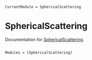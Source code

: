 ```@meta
CurrentModule = SphericalScattering
```

# SphericalScattering

Documentation for [SphericalScattering](https://github.com/HoBeZwe/SphericalScattering.jl).

```@index
```

```@autodocs
Modules = [SphericalScattering]
```
